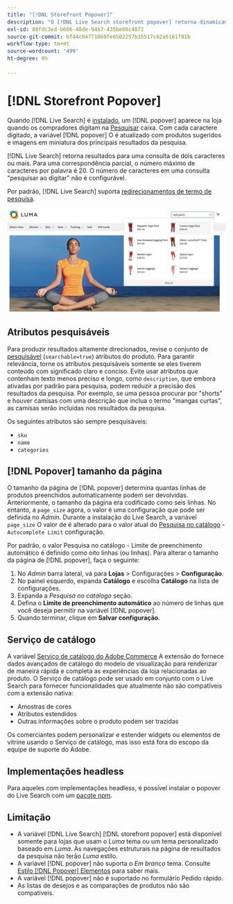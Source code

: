 ```yaml
---
title: "[!DNL Storefront Popover]"
description: "O [!DNL Live Search storefront popover] retorna dinamicamente os produtos e miniaturas sugeridos."
exl-id: 88fdc3ed-b606-40de-94b7-435be09c4072
source-git-commit: bf44c04771069fe6502257b35517c62a5161f81b
workflow-type: tm+mt
source-wordcount: '499'
ht-degree: 0%

---
```


# [!DNL Storefront Popover]

Quando [!DNL Live Search] é [instalado](install.md), um [!DNL popover] aparece na loja quando os compradores digitam na [Pesquisar](https://experienceleague.adobe.com/docs/commerce-admin/catalog/catalog/search/search.html#quick-search) caixa. Com cada caractere digitado, a variável [!DNL popover] O é atualizado com produtos sugeridos e imagens em miniatura dos principais resultados da pesquisa.

[!DNL Live Search] retorna resultados para uma consulta de dois caracteres ou mais. Para uma correspondência parcial, o número máximo de caracteres por palavra é 20. O número de caracteres em uma consulta &quot;pesquisar ao digitar&quot; não é configurável.

Por padrão, [!DNL Live Search] suporta [redirecionamentos de termo de pesquisa](https://experienceleague.adobe.com/docs/commerce-admin/catalog/catalog/search/search-terms.html).

![[!DNL Live Search popover]](assets/storefront-search-as-you-type.png)

## Atributos pesquisáveis

Para produzir resultados altamente direcionados, revise o conjunto de [pesquisável](https://experienceleague.adobe.com/docs/commerce-admin/catalog/product-attributes/product-attributes.html) (`searchable=true`) atributos do produto. Para garantir relevância, torne os atributos pesquisáveis somente se eles tiverem conteúdo com significado claro e conciso. Evite usar atributos que contenham texto menos preciso e longo, como `description`, que embora ativadas por padrão para pesquisa, podem reduzir a precisão dos resultados da pesquisa. Por exemplo, se uma pessoa procurar por &quot;shorts&quot; e houver camisas com uma descrição que inclua o termo &quot;mangas curtas&quot;, as camisas serão incluídas nos resultados da pesquisa.

Os seguintes atributos são sempre pesquisáveis:

* `sku`
* `name`
* `categories`

## [!DNL Popover] tamanho da página

O tamanho da página de [!DNL popover] determina quantas linhas de produtos preenchidos automaticamente podem ser devolvidas. Anteriormente, o tamanho da página era codificado como seis linhas. No entanto, a `page_size` agora, o valor é uma configuração que pode ser definida no *Admin*. Durante a instalação do Live Search, a variável `page_size` O valor de é alterado para o valor atual do [Pesquisa no catálogo](https://experienceleague.adobe.com/docs/commerce-admin/config/catalog/catalog.html) - `Autocomplete Limit` configuração.

Por padrão, o valor Pesquisa no catálogo - Limite de preenchimento automático é definido como oito linhas (ou linhas). Para alterar o tamanho da página de [!DNL popover], faça o seguinte:

1. No *Admin* barra lateral, vá para **Lojas** > Configurações > **Configuração**.
1. No painel esquerdo, expanda **Catálogo** e escolha **Catálogo** na lista de configurações.
1. Expanda a *Pesquisa no catálogo* seção.
1. Defina o **Limite de preenchimento automático** ao número de linhas que você deseja permitir na variável [!DNL popover].
1. Quando terminar, clique em **Salvar configuração**.

## Serviço de catálogo

A variável [Serviço de catálogo do Adobe Commerce](../catalog-service/overview.md) A extensão do fornece dados avançados de catálogo do modelo de visualização para renderizar de maneira rápida e completa as experiências da loja relacionadas ao produto. O Serviço de catálogo pode ser usado em conjunto com o Live Search para fornecer funcionalidades que atualmente não são compatíveis com a extensão nativa:

* Amostras de cores
* Atributos estendidos
* Outras informações sobre o produto podem ser trazidas

Os comerciantes podem personalizar e estender widgets ou elementos de vitrine usando o Serviço de catálogo, mas isso está fora do escopo da equipe de suporte do Adobe.

## Implementações headless

Para aqueles com implementações headless, é possível instalar o popover do Live Search com um [pacote npm](https://www.npmjs.com/package/@magento/ds-livesearch-storefront-utils).

## Limitação

* A variável [!DNL Live Search] [!DNL storefront popover] está disponível somente para lojas que usam o *Luma* tema ou um tema personalizado baseado em *Luma*. As navegações estruturais na página de resultados da pesquisa não terão *Luma* estilo.
* A variável [!DNL popover] não suporta o *Em branco* tema. Consulte [Estilo [!DNL Popover] Elementos](storefront-popover-styling.md) para saber mais.
* A variável [!DNL popover] não é suportado no formulário Pedido rápido.
* As listas de desejos e as comparações de produtos não são compatíveis.
